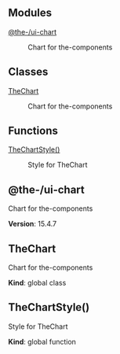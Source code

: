 <!--- Code generated by @the-/script-doc. DO NOT EDIT. -->

## Modules

<dl>
<dt><a href="#module_@the-/ui-chart">@the-/ui-chart</a></dt>
<dd><p>Chart for the-components</p>
</dd>
</dl>

## Classes

<dl>
<dt><a href="#TheChart">TheChart</a></dt>
<dd><p>Chart for the-components</p>
</dd>
</dl>

## Functions

<dl>
<dt><a href="#TheChartStyle">TheChartStyle()</a></dt>
<dd><p>Style for TheChart</p>
</dd>
</dl>

<a name="module_@the-/ui-chart"></a>

## @the-/ui-chart
Chart for the-components

**Version**: 15.4.7  
<a name="TheChart"></a>

## TheChart
Chart for the-components

**Kind**: global class  
<a name="TheChartStyle"></a>

## TheChartStyle()
Style for TheChart

**Kind**: global function  
